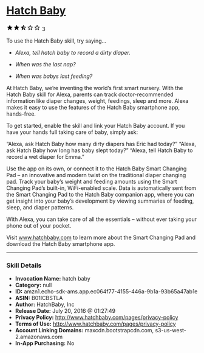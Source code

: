 # [Hatch Baby](http://alexa.amazon.com/#skills/amzn1.echo-sdk-ams.app.ec064f77-4155-446a-9b1a-93b65a47ab1e)
![2.7 stars](../../images/ic_star_black_18dp_1x.png)![2.7 stars](../../images/ic_star_black_18dp_1x.png)![2.7 stars](../../images/ic_star_half_black_18dp_1x.png)![2.7 stars](../../images/ic_star_border_black_18dp_1x.png)![2.7 stars](../../images/ic_star_border_black_18dp_1x.png) 3

To use the Hatch Baby skill, try saying...

* *Alexa, tell hatch baby to record a dirty diaper.*

* *When was the last nap?*

* *When was babys last feeding?*

At Hatch Baby, we’re inventing the world’s first smart nursery. With the Hatch Baby skill for Alexa, parents can track doctor-recommended information like diaper changes, weight, feedings, sleep and more. Alexa makes it easy to use the features of the Hatch Baby smartphone app, hands-free.

To get started, enable the skill and link your Hatch Baby account. If you have your hands full taking care of baby, simply ask:

“Alexa, ask Hatch Baby how many dirty diapers has Eric had today?”
“Alexa, ask Hatch Baby how long has baby slept today?”
“Alexa, tell Hatch Baby to record a wet diaper for Emma.”

Use the app on its own, or connect it to the Hatch Baby Smart Changing Pad – an innovative and modern twist on the traditional diaper changing pad. Track your baby’s weight and feeding amounts using the Smart Changing Pad’s built-in, WiFi-enabled scale. Data is automatically sent from the Smart Changing Pad to the Hatch Baby companion app, where you can get insight into your baby’s development by viewing summaries of feeding, sleep, and diaper patterns. 

With Alexa, you can take care of all the essentials – without ever taking your phone out of your pocket.

Visit www.hatchbaby.com to learn more about the Smart Changing Pad and download the Hatch Baby smartphone app.

***

### Skill Details

* **Invocation Name:** hatch baby
* **Category:** null
* **ID:** amzn1.echo-sdk-ams.app.ec064f77-4155-446a-9b1a-93b65a47ab1e
* **ASIN:** B01ICBSTLA
* **Author:** HatchBaby, Inc
* **Release Date:** July 20, 2016 @ 01:27:49
* **Privacy Policy:** http://www.hatchbaby.com/pages/privacy-policy
* **Terms of Use:** http://www.hatchbaby.com/pages/privacy-policy
* **Account Linking Domains:** maxcdn.bootstrapcdn.com, s3-us-west-2.amazonaws.com
* **In-App Purchasing:** No
